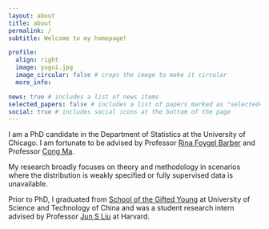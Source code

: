 ```yaml
---
layout: about
title: about
permalink: /
subtitle: Welcome to my homepage!

profile:
  align: right
  image: yugui.jpg
  image_circular: false # crops the image to make it circular
  more_info:

news: true # includes a list of news items
selected_papers: false # includes a list of papers marked as "selected={true}"
social: true # includes social icons at the bottom of the page
---
```


I am a PhD candidate in the Department of Statistics at the University of Chicago. I am fortunate to be advised by Professor [Rina Foygel Barber](https://rinafb.github.io/) and Professor [Cong Ma](https://congma1028.github.io/).

My research broadly focuses on theory and methodology in scenarios where the distribution is weakly specified or fully supervised data is unavailable.

Prior to PhD, I graduated from [School of the Gifted Young](https://en.scgy.ustc.edu.cn/main.htm) at University of Science and Technology of China and was a student research intern advised by Professor [Jun S Liu](https://sites.harvard.edu/junliu/) at Harvard.
